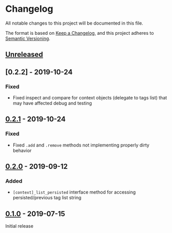 # Changelog
All notable changes to this project will be documented in this file.

The format is based on [Keep a Changelog](https://keepachangelog.com/en/1.0.0/),
and this project adheres to [Semantic Versioning](https://semver.org/spec/v2.0.0.html).

## [Unreleased]

## [0.2.2] - 2019-10-24
### Fixed
- Fixed inspect and compare for context objects (delegate to tags list) that may have affected debug and testing

## [0.2.1] - 2019-10-24
### Fixed
- Fixed `.add` and `.remove` methods not implementing properly dirty behavior

## [0.2.0] - 2019-09-12
### Added
- `[context]_list_persisted` interface method for accessing persisted/previous tag list string

## [0.1.0] - 2019-07-15
Initial release

[Unreleased]: https://github.com/iiwo/easy_tagscompare/v0.2.0...HEAD
[0.2.1]: https://github.com/iiwo/easy_tags/compare/v0.2.1...v0.2.2
[0.2.1]: https://github.com/iiwo/easy_tags/compare/v0.2.0...v0.2.1
[0.2.0]: https://github.com/iiwo/easy_tags/compare/v0.1.0...v0.2.0
[0.1.0]: https://github.com/iiwo/easy_tags/releases/tag/v0.1.0
